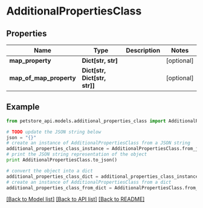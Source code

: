 # AdditionalPropertiesClass


## Properties
Name | Type | Description | Notes
------------ | ------------- | ------------- | -------------
**map_property** | **Dict[str, str]** |  | [optional] 
**map_of_map_property** | **Dict[str, Dict[str, str]]** |  | [optional] 

## Example

```python
from petstore_api.models.additional_properties_class import AdditionalPropertiesClass

# TODO update the JSON string below
json = "{}"
# create an instance of AdditionalPropertiesClass from a JSON string
additional_properties_class_instance = AdditionalPropertiesClass.from_json(json)
# print the JSON string representation of the object
print AdditionalPropertiesClass.to_json()

# convert the object into a dict
additional_properties_class_dict = additional_properties_class_instance.to_dict()
# create an instance of AdditionalPropertiesClass from a dict
additional_properties_class_from_dict = AdditionalPropertiesClass.from_dict(additional_properties_class_dict)
```
[[Back to Model list]](../README.md#documentation-for-models) [[Back to API list]](../README.md#documentation-for-api-endpoints) [[Back to README]](../README.md)


